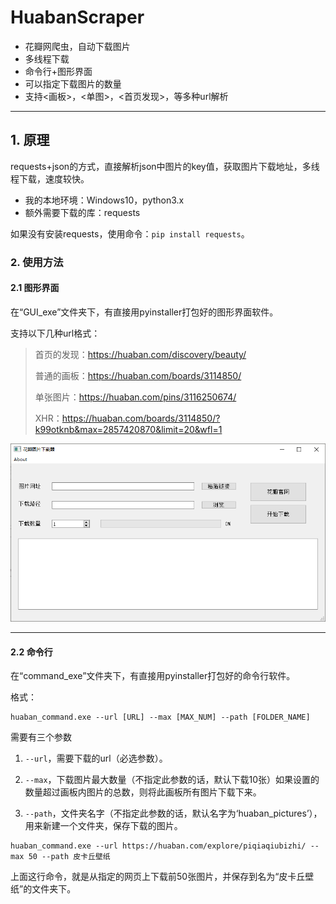 # HuabanScraper
* 花瓣网爬虫，自动下载图片
* 多线程下载
* 命令行+图形界面
* 可以指定下载图片的数量
* 支持<画板>，<单图>，<首页发现>，<XHR>等多种url解析

---

## 1. 原理

requests+json的方式，直接解析json中图片的key值，获取图片下载地址，多线程下载，速度较快。

* 我的本地环境：Windows10，python3.x
* 额外需要下载的库：requests

如果没有安装requests，使用命令：`pip install requests`。

### 2. 使用方法

#### 2.1 图形界面

在“GUI_exe”文件夹下，有直接用pyinstaller打包好的图形界面软件。

支持以下几种url格式：

> 首页的发现：https://huaban.com/discovery/beauty/
>
> 普通的画板：https://huaban.com/boards/3114850/
>
> 单张图片：https://huaban.com/pins/3116250674/
>
> XHR：https://huaban.com/boards/3114850/?k99otknb&max=2857420870&limit=20&wfl=1

![](HuabanScrpaerGUI.PNG)

---

#### 2.2 命令行

在“command_exe”文件夹下，有直接用pyinstaller打包好的命令行软件。

格式：

```
huaban_command.exe --url [URL] --max [MAX_NUM] --path [FOLDER_NAME]
```

需要有三个参数

1. `--url`，需要下载的url（必选参数）。

2. `--max`，下载图片最大数量（不指定此参数的话，默认下载10张）如果设置的数量超过画板内图片的总数，则将此画板所有图片下载下来。

3. `--path`，文件夹名字（不指定此参数的话，默认名字为‘huaban_pictures’），用来新建一个文件夹，保存下载的图片。

```
huaban_command.exe --url https://huaban.com/explore/piqiaqiubizhi/ --max 50 --path 皮卡丘壁纸
```

上面这行命令，就是从指定的网页上下载前50张图片，并保存到名为“皮卡丘壁纸”的文件夹下。

## 
